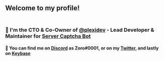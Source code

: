 ## Welcome to my profile!</br></br>
### 🔭 I'm the CTO & Co-Owner of [**@plexidev**](https://github.com/plexidev) - Lead Developer & Maintainer for [**Server Captcha Bot**](https://captchabot.xyz)</br>
#### 💬 You can find me on [**Discord**](https://discord.com/invite/plexidev) as **Zoro#0001**, or on my [**Twitter**](https://twitter.com/ZoroticWasTaken), and lastly on [**Keybase**](https://keybase.io/zorotic)</br></br>

